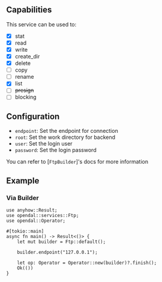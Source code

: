 ## Capabilities

This service can be used to:

- [x] stat
- [x] read
- [x] write
- [x] create_dir
- [x] delete
- [ ] copy
- [ ] rename
- [x] list
- [ ] ~~presign~~
- [ ] blocking

## Configuration

- `endpoint`: Set the endpoint for connection
- `root`: Set the work directory for backend
- `user`: Set the login user
- `password`: Set the login password

You can refer to [`FtpBuilder`]'s docs for more information

## Example

### Via Builder

```rust,no_run
use anyhow::Result;
use opendal::services::Ftp;
use opendal::Operator;

#[tokio::main]
async fn main() -> Result<()> {
    let mut builder = Ftp::default();

    builder.endpoint("127.0.0.1");

    let op: Operator = Operator::new(builder)?.finish();
    Ok(())
}
```
